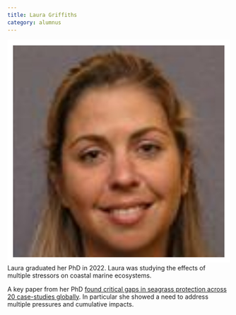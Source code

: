 ```yaml
---
title: Laura Griffiths
category: alumnus
---
```


![](/people/images/laura-griffiths.jpg)
Laura graduated her PhD in 2022. Laura was studying the effects of multiple stressors on coastal marine ecosystems.

A key paper from her PhD [found critical gaps in seagrass protection across 20 case-studies globally](https://www.sciencedirect.com/science/article/pii/S0964569119303035). In particular she showed a need to address multiple pressures and cumulative impacts.
